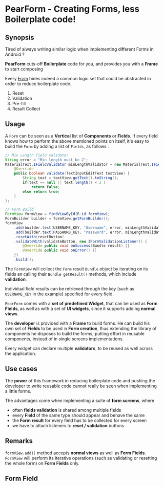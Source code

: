 # PearForm - Creating Forms, less Boilerplate code! 

## Synopsis 

Tired of always writing similar logic when implementing different Forms in Android ? 

**PearForm** cuts-off **Boilerplate** code for you, and provides you with a **Frame** to start composing 

Every [Form](https://en.wikipedia.org/wiki/Form_(document)) hides indeed a common logic set that could be abstracted in order to reduce boilerplate code. 

1. Reset
2. Validation 
3. Pre-fill 
4. Result Collect

## Usage 

A `Form` can be seen as a **Vertical** list of **Components** or **Fields**. 
If every field knows how to perform the above mentioned points on itself, it's easy to build the `Form` by adding a list of `Fields`, as follows : 

```java
// Min Length field validator
String error = "Min length must be 2";
MaterialText.IFieldValidator minLengthValidator = new MaterialText.IFieldValidator() {
    @Override
    public boolean validate(TextInputEditText textView) {
        String text = textView.getText().toString();
        if(text == null || text.length() < 2 )
            return false;
        else return true;
    }
};

// Form Build
FormView formView = findViewById(R.id.formView);
FormBuilder builder = formView.getFormBuilder();
formView
    .add(builder.text(USERNAME_KEY, "Username", error, minLengthValidator)) // Username
    .add(builder.text(PASSWORD_KEY, "Password", error, minLengthValidator)) // Password
    .resetWith(resetButton)
    .validateWith(validateButton, new IFormValidationListener() {
        @Override public void onSuccess(Bundle result) {}
        @Override public void onError() {}
    })
    .build();
```

The `FormView` will collect the `Form` result `Bundle` object by iterating on its fields an calling their `Bundle getResult()` methods, which include **validation**.

Individual field results can be retrieved through the key (such as `USERNAME_KEY` in the example) specified for every field.

`PearForm` comes with a **set of predefined Widget**, that can be used as **Form Fields**, as well as with a set of **UI widgets**, since it supports adding **normal views**. 

The **developer** is provided with a **Frame** to build forms. He can build his own set of **Fields** to be used in **Form creation**, thus extending the library of components he disposes to build the forms, putting effort in reusable components, instead of in single screens implementations. 

Every widget can declare multiple **validators**, to be reused as well across the application. 

## Use cases 
The **power** of this framework in reducing boilerplate code and pushing the developer to write reusable code cannot really be seen when implementing a little forms. 

The advantages come when implementing a suite of **form screens**, where 
- often **fields validation** is shared among multiple fields
- every **Field** of the same type should appear and behave the same
- the **Form result** for every field has to be collected for every screen 
- we have to attach listeners to **reset / validation** buttons 

## Remarks 
`formView.add()` method accepts **normal views** as well as **Form Fields**. `FormView` will perform its iterative operations (such as validating or resetting the whole form) on **Form Fields** only. 

## Form Field 




